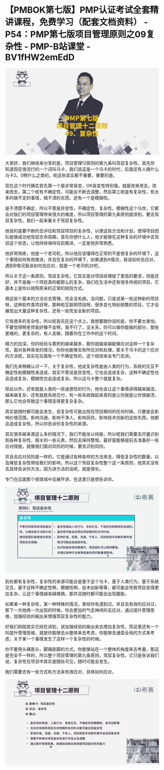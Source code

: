 # 【PMBOK第七版】PMP认证考试全套精讲课程，免费学习（配套文档资料） - P54：PMP第七版项目管理原则之09复杂性 - PMP-B站课堂 - BV1fHW2emEdD

![](img/d48e4266d7c90530eeeb9ef1f53ede18_0.png)

大家好，我们继续来分享的是，项目管理12原则的第九条叫驾驭复杂性，首先你知道现在很流行的一个词叫乌卡，我们说这是一个乌卡的时代，后面还有人搞什么乌卡2。0啊什么之类的，呃这些其实都不重要，重要的是。

现在这个时代确实首先第一个是非常易变，OK易变性特别强，就是改来改去，改来改去，第二个呢有不确定性，可能会不断去调整，然后第三呢是有复杂性，有太多的搞不定的事情，搞不清的东西，还有一个是模糊性。

是不清楚不确定，所以不管是异变性，不确定性，复杂性，模糊性这个乌坎，它都会对我们的项目管理带来很大的难度，所以项目管理的第九条原则就讲到，要去驾驭复杂性，我们一起来看关于驾驭复杂性。

他说的是要不断的去评估和驾驭项目的复杂性，以便这些方法和计划，使得项目团队能够成功地驾驭生命周期，首先你想什么人，他才能够在这种复杂的环境中去驾驭这个状态，让他持续保持往前推进，一定是他非常熟悉。

他非常熟练，他是一个老司机，所以他应该懂得在正常的不是很复杂的环境下，这个事情如何有效推进，并且在复杂的环境下，如果遇到A情况，我该如何去应对，遇到B情况我该如何去应对，就是一个老司机对吧。

所以关于这一条原则，驾驭复杂性，它其实是对项目经理提了更高的要求，但是还好，并不是每一个项目真的都那么的复杂，我们在生活中还有很多传统的项目，它基本上是你以按照原来的正常的规则方式。

用这些个基本的方法论去管理，完全没毛病，没问题，只是说某一些这种新的项目呀，这种软件类项目呀，那种呃互联网项目呀，很多变化特别频繁的项目，它才会展现出大量这种复杂性，还有一些完全全新的项目。

它有很多的复杂性，所以呃首先在这个点上，我想要跟你说的是，你不要太害怕，不要觉得啊老师我好像不会啊，我不行了，没关系，你可以做你能做的部分，那些更难的，更复杂的，有人去做，随着你在工作中的这个时间。

精力的加深，你的经验与累积的越来越多，那你就越来越能够应对这样一个复杂性，面对各种突发的情况，你你也能够去有所应对和处理，那关于乌卡的这个应对的方法呢，其实在后面有一个不确定性的，这个绩效率会专门去讲。

我们先来稍微认识一下，关于复杂性，他说复杂性是由人类的行为，系统的交互不确定性和模糊性来造成，其实不管说是异变性，它也会造成复杂，这种不确定性也会造成复杂，模糊性也会造成复杂，所以这乌卡整个就是复杂。

除此以外，还有就是人类的一些迷惑性的行为，他也会让这个事情讲得越来越混，越来越复杂，还有就是系统交付，有一些系统做起来真的是让你就是让你很崩溃，那么它也会导致这个事情变得更复杂复杂。

其实是随时都可能会发生，说复杂性可能出现在项目期间的任何时候，只要是会影响价值范围，影响沟通，影响干净人，影响风险，影响技术创新的这些东西，他都会造成复杂性，所以你告诉你复杂性的来源。

其实很多碳来源这么多的情况下，我们不能坐以待毙，所以呢我们需要去尽量识别到各种复杂性，相关的一些元素，然后去保持警惕，最好是能够提前去准备好一些应对措施，就像我们面对风险的时候，要去识别风险。

并且去应对风险是一样的，它是通过各种各样的方法来去，降低复杂性的数量，以及降低复杂性带给我们的影响，所以这个驾驭复杂性整个这一条原则，他其实没有去具体告诉你方法，因为讲方法的话呢，就是很长。

专门在后面那个绩效域中去展开讲，在这里只是想告诉你。

![](img/d48e4266d7c90530eeeb9ef1f53ede18_2.png)

到处都有复杂性，复杂性的来源可能会是基于这个乌卡，基于人类行为，基于系统交互，基于这种不确定性啊，模糊性啊，技术创新等等，都可能会导致项目变得更加复杂，让这个事情越来越难搞，那并且随时都可能会出现腹胀。

如果某一种复杂性，某一种特殊的情况，曾经你有遇到过，并且去有效的应对过，那下一次他再一次出现的时候，你会更加的气定神闲的去应对，通过提升管理思维，加强经验的输出来增强驾驭复杂性的能力。

好我们刚刚其实已经在讲到，说加强经验的输出来去增加复杂性，而这里还有一个叫提升管理思维，就是你能够去从整体来去考虑，你能够去通盘全局的方式来考虑，关于某一个事情发生了这样一个复杂性的时候。

你不要用头痛医头，脚痛医脚的方式，你能够站在一个整体的角度来去考量，那这是完全不一样的，所以整个项目管理的第九条原则，驾驭复杂性，它只是告诉我们说，复杂性在项目中其实是随处可见，随时可能会发生。

我们需要去有一些方式和方法来有效应对，具体如何应对。

![](img/d48e4266d7c90530eeeb9ef1f53ede18_4.png)